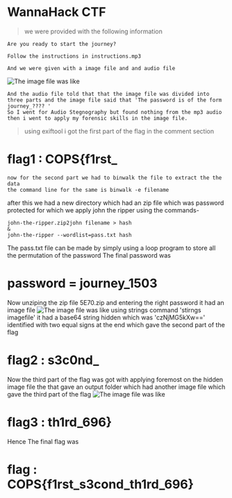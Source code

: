 # WannaHack CTF
> we were provided with the following information
```
Are you ready to start the journey?

Follow the instructions in instructions.mp3

And we were given with a image file and and audio file

```
![The image file was like](/home/triyambak/Downloads/ctf/forensics)
```
And the audio file told that that the image file was divided into three parts and the image file said that 'The password is of the form journey_???? '
So I went for Audio Stegnography but found nothing from the mp3 audio
then i went to apply my forensic skills in the image file.

```
>using exiftool i got the first part of the flag in the comment section
# flag1 : COPS{f1rst_
```
now for the second part we had to binwalk the file to extract the the data
the command line for the same is binwalk -e filename

```
after this we had a new directory which had an zip file which was password protected for which we apply john the ripper using the commands-
```
john-the-ripper.zip2john filename > hash
&
john-the-ripper --wordlist=pass.txt hash

```
The pass.txt file can be made by simply using a loop program to store all the permutation of the password
The final password was 
# password = journey_1503
Now unziping the zip file 5E70.zip and entering the right password it had an image file 
![The image file was like](/home/triyambak/Downloads/ctf/forensics/_chall1.png.extracted)
using strings command 'stirngs imagefile' it had a base64 string hidden which was 'czNjMG5kXw==' identified with two equal signs at the end which gave the second part of the flag
# flag2 : s3c0nd_
Now the third part of the flag was got with applying foremost on the hidden image file the that gave an output folder which had another image file which gave the third part of the flag
![The image file was like](/home/triyambak/Downloads/ctf/forensics/_chall1.png.extracted/output/png)
# flag3 : th1rd_696}
Hence The final flag was
# flag : COPS{f1rst_s3cond_th1rd_696}
